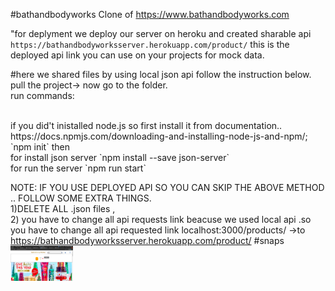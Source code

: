#bathandbodyworks
Clone of https://www.bathandbodyworks.com

"for deplyment we deploy our server on heroku and created sharable api `https://bathandbodyworksserver.herokuapp.com/product/` this is the deployed api link you can use on your projects for mock data.

#here we shared files by using local json api follow the instruction below.
 pull the project-> now go to the folder.<br/>
 run commands:
 
<br/>
 if you did't inistalled node.js so first install it from documentation.. https://docs.npmjs.com/downloading-and-installing-node-js-and-npm/;
 <br/>
  `npm init`
  then
  <br/>
  for install json server `npm install --save json-server` <br/>
  for run the server `npm run start`
  
  NOTE: IF YOU USE DEPLOYED API SO YOU CAN SKIP THE ABOVE METHOD .. FOLLOW SOME EXTRA THINGS.<br/>
  1)DELETE ALL .json files ,<br/>
  2) you have to change all api requests link beacuse we used local api .so you have to change all api requested link localhost:3000/products/ ->to https://bathandbodyworksserver.herokuapp.com/product/
#snaps
<img style="width:100px" src="https://github.com/geekypradip/bath-and-body-works-clone/blob/main/images/Screenshot%20from%202021-12-09%2022-07-30.png?raw=true" alt=""/>
